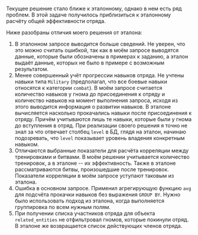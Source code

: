Текущее решение стало ближе к эталонному, однако в нем есть ряд проблем. В этой задаче получилось приблизиться к эталонному расчёту общей эффективности отряда.

Ниже разобраны отличия моего решения от эталона:
1. В эталонном запросе выводится больше сведений. Не уверен, что это можно считать ошибкой, так как в моём запросе выводятся данные, которые были обозначены в примерах к заданию, а эталон выдаёт данные, которых не было в примере с возможным результатом.
2. Менее совершенный учёт прогрессии навыков отряда. Не учтены навыки типа `Military` (предполагал, что все боевые навыки относятся к категории `combat`). В моём запросе считается количество навыков у гнома до присоединения к отряду и количество навыков на момент выполнения запроса, исходя из этого выводится информация о развитии навыков. В эталоне вычисляется насколько прокачались навыки после присоединения к отряду. Причём учитываются лишь те навыки, которые были у гнома до вступления в отряд. При реализации своего решения я точно не знал за что отвечает столбец `level` в БД, глядя на эталон, начинаю подозревать, что `level` показывает уровень владения конкретным навыком.
3. Отличаются выбранные показатели для расчёта корреляции между тренировками и битвами. В моём решении учитывается количество тренировок, а в эталоне -- их эффективность. Также в эталоне рассматриваются битвы, произошедшие после тренировок. Показатели корреляции в моём запросе уступают таковым из эталона.
4. Ошибка в основном запросе. Применил агрегирующую функцию `avg` для подсчёта прокачки навыков без выражения `GROUP BY`. Нужно было использовать подход из эталона, когда выполняется группировка по всем нужным полям.
5. При получении списка участников отряда для объекта `related_entities` не отфильтровал гномов, которые покинули отряд. В эталоне же возвращается список действующих членов отряда.
